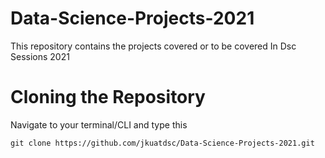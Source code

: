 # Data-Science-Projects-2021

This repository contains the projects covered or to be covered In Dsc Sessions 2021

# Cloning the Repository
Navigate to your terminal/CLI and type this

```
git clone https://github.com/jkuatdsc/Data-Science-Projects-2021.git

```

